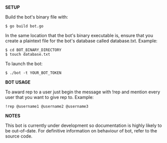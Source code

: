 **SETUP**

Build the bot's binary file with:
```
$ go build bot.go
```

In the same location that the bot's binary executable is,
ensure that you create a plaintext file for the bot's
database called database.txt. Example:
```
$ cd BOT_BINARY_DIRECTORY
$ touch database.txt
```

To launch the bot:
```
$ ./bot -t YOUR_BOT_TOKEN
```

**BOT USAGE**

To award rep to a user just begin the message with !rep and
mention every user that you want to give rep to. Example:
```
!rep @username1 @username2 @username3
```

**NOTES**

This bot is currently under development so documentation is
highly likely to be out-of-date. For definitive information
on behaviour of bot, refer to the source code.